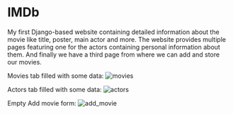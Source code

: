 # IMDb
My first Django-based website containing detailed information about the movie like title, poster, main actor and more. The website provides multiple pages featuring one for the actors containing personal information about them. And finally we have a third page from where we can add and store our movies.

Movies tab filled with some data:
![movies](https://github.com/Ivaylo2201/IMDb/assets/120925473/94ec8faa-b4f4-45ef-a9de-5d7b81da2669)

Actors tab filled with some data:
![actors](https://github.com/Ivaylo2201/IMDb/assets/120925473/f661dd79-c37d-48e0-b147-b477c21d854c)

Empty Add movie form:
![add_movie](https://github.com/Ivaylo2201/IMDb/assets/120925473/8c3fd7bf-4150-49a3-906c-08506789a023)
